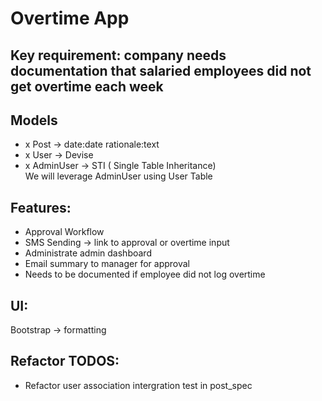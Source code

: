 # Overtime App

## Key requirement: company needs documentation that salaried employees did not get overtime each week

## Models
- x Post -> date:date rationale:text
- x User -> Devise
- x AdminUser -> STI ( Single Table Inheritance)  
 We will leverage AdminUser using User Table 

## Features:
- Approval Workflow
- SMS Sending -> link to approval or overtime input
- Administrate admin dashboard
- Email summary to manager for approval
- Needs to be documented if employee did not log overtime

## UI:
Bootstrap -> formatting

## Refactor TODOS:
- Refactor user association intergration test in post_spec

